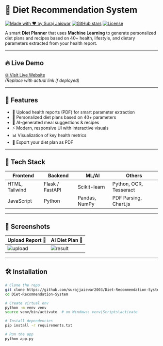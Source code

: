 # 🥗 Diet Recommendation System

[![Made with ❤️ by Suraj Jaiswar](https://img.shields.io/badge/Made%20with%20%E2%9D%A4%EF%B8%8F%20by-Suraj%20Jaiswar-blueviolet)](https://www.linkedin.com/in/suraj-jaiswar-7007251b6/)
[![GitHub stars](https://img.shields.io/github/stars/surajjaiswar2003/Diet-Recommendation-System?style=social)](https://github.com/surajjaiswar2003/Diet-Recommendation-System/stargazers)
[![License](https://img.shields.io/github/license/surajjaiswar2003/Diet-Recommendation-System)](LICENSE)

A smart **Diet Planner** that uses **Machine Learning** to generate personalized diet plans and recipes based on 40+ health, lifestyle, and dietary parameters extracted from your health report.

---

## 🔥 Live Demo

[🌐 Visit Live Website](https://your-deployed-site-link.com)  
*(Replace with actual link if deployed)*

---

## 🧠 Features

- 📄 Upload health reports (PDF) for smart parameter extraction
- 🧬 Personalized diet plans based on 40+ parameters
- 🥘 AI-generated meal suggestions & recipes
- ⚡ Modern, responsive UI with interactive visuals
- 📊 Visualization of key health metrics
- 🧾 Export your diet plan as PDF

---

## 🚀 Tech Stack

| Frontend        | Backend         | ML/AI            | Others              |
|-----------------|-----------------|------------------|----------------------|
| HTML, Tailwind  | Flask / FastAPI | Scikit-learn     | Python, OCR, Tesseract |
| JavaScript      | Python          | Pandas, NumPy    | PDF Parsing, Chart.js |

---

## 📸 Screenshots

| Upload Report 🧾 | AI Diet Plan 🥗 |
|------------------|----------------|
| ![upload]([screenshots/upload.png](https://github.com/surajjaiswar2003/My_Diet_Diary/blob/main/UI_Frontend/Screenshot%202025-05-11%20083716.png?raw=true)) | ![result](screenshots/result.png) |

---

## 🛠️ Installation

```bash
# Clone the repo
git clone https://github.com/surajjaiswar2003/Diet-Recommendation-System.git
cd Diet-Recommendation-System

# Create virtual env
python -m venv venv
source venv/bin/activate  # on Windows: venv\Scripts\activate

# Install dependencies
pip install -r requirements.txt

# Run the app
python app.py

